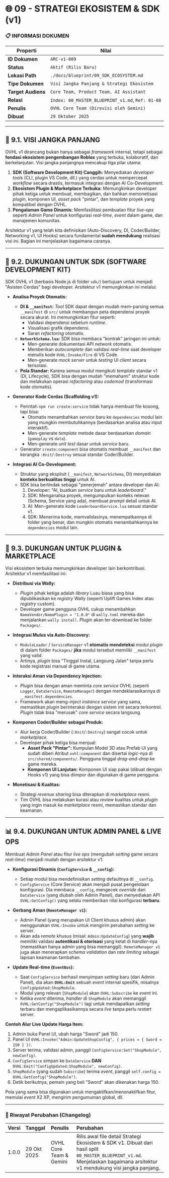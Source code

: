 # 🌐 09 - STRATEGI EKOSISTEM & SDK (v1)

### 📋 INFORMASI DOKUMEN

| Properti           | Nilai                                            |
| ------------------ | ------------------------------------------------ |
| **ID Dokumen**     | `ARC-v1-009`                                     |
| **Status**         | `Aktif (Rilis Baru)`                             |
| **Lokasi Path**    | `./docs/blueprint/09_SDK_ECOSYSTEM.md`           |
| **Tipe Dokumen**   | `Visi Jangka Panjang & Strategi Ekosistem`       |
| **Target Audiens** | `Core Team, Product Team, AI Assistant`          |
| **Relasi**         | `Index: 00_MASTER_BLUEPRINT_v1.md`, `Ref: 01-08` |
| **Penulis**        | `OVHL Core Team (Direvisi oleh Gemini)`          |
| **Dibuat**         | `29 Oktober 2025`                                |

---

## 🚀 9.1. VISI JANGKA PANJANG

OVHL v1 dirancang bukan hanya sebagai _framework_ internal, tetapi sebagai **fondasi ekosistem pengembangan Roblox** yang terbuka, kolaboratif, dan berkelanjutan. Visi jangka panjangnya mencakup tiga pilar utama:

1.  **SDK (Software Development Kit) Canggih:** Menyediakan _developer tools_ (CLI, plugin VS Code, dll.) yang cerdas untuk mempercepat _workflow_ secara drastis, termasuk integrasi dengan AI Co-Development.
2.  **Ekosistem Plugin & Marketplace Terbuka:** Memungkinkan developer pihak ketiga untuk membuat, membagikan, dan bahkan memonetisasi _plugin_, komponen UI, _asset pack_ "pintar", dan _template_ proyek yang kompatibel dengan OVHL.
3.  **Pengalaman Game Dinamis:** Memfasilitasi pembuatan fitur _live-ops_ seperti _Admin Panel_ untuk konfigurasi _real-time_, _event_ dalam game, dan manajemen komunitas.

Arsitektur v1 yang telah kita definisikan (Auto-Discovery, DI, Coder/Builder, Networking v1, UI Hooks) secara fundamental **sudah mendukung** realisasi visi ini. Bagian ini menjelaskan bagaimana caranya.

---

## 🔌 9.2. DUKUNGAN UNTUK SDK (SOFTWARE DEVELOPMENT KIT)

SDK OVHL v1 (berbasis Node.js di folder `sdk/`) bertujuan untuk menjadi "Asisten Cerdas" bagi developer. Arsitektur v1 memungkinkan ini melalui:

- **Analisa Proyek Otomatis:**

  - **DI & `__manifest`:** _Tool_ SDK dapat dengan mudah mem-parsing semua `__manifest` di `src/` untuk membangun peta dependensi proyek secara akurat. Ini memungkinkan fitur seperti:
    - Validasi dependensi sebelum _runtime_.
    - Visualisasi grafik dependensi.
    - Saran _refactoring_ otomatis.
  - **`NetworkSchema.lua`:** SDK bisa membaca "kontrak" jaringan ini untuk:
    - Men-generate dokumentasi API _network_ otomatis.
    - Memberikan _autocomplete_ dan validasi _real-time_ saat developer menulis kode `OVHL:Invoke/Fire` di VS Code.
    - Men-generate _mock server_ untuk _testing_ UI _client_ secara terisolasi.
  - **Pola Standar:** Karena semua modul mengikuti _template_ standar v1 (DI, Lifecycle), SDK bisa dengan mudah "memahami" struktur kode dan melakukan operasi _refactoring_ atau _codemod_ (transformasi kode otomatis).

- **Generator Kode Cerdas (Scaffolding v1):**

  - Perintah `npm run create:service` tidak hanya membuat file kosong, tapi bisa:
    - Otomatis menambahkan _service_ baru ke `dependencies` modul lain yang mungkin membutuhkannya (berdasarkan analisa atau input interaktif).
    - Men-generate _template_ metode dasar berdasarkan _domain_ (`gameplay` vs `data`).
    - Men-generate _unit test_ dasar untuk _service_ baru.
  - Generator `create:component` bisa otomatis membuat `__manifest` dan kerangka `:Knit`/`:Destroy` sesuai standar Coder/Builder.

- **Integrasi AI Co-Development:**
  - Struktur yang eksplisit (`__manifest`, `NetworkSchema`, DI) menyediakan **konteks berkualitas tinggi** untuk AI.
  - SDK bisa bertindak sebagai "penerjemah" antara developer dan AI:
    1.  Developer: "AI, buatkan _service_ baru untuk _leaderboard_."
    2.  SDK: Menganalisa proyek, mengumpulkan konteks relevan (Schema, Service yang ada), membuat _prompt_ detail untuk AI.
    3.  AI: Men-generate kode `LeaderboardService.lua` sesuai standar v1.
    4.  SDK: Menerima kode, memvalidasinya, menempatkannya di folder yang benar, dan mungkin otomatis menambahkannya ke `dependencies` modul lain.

---

## 🏪 9.3. DUKUNGAN UNTUK PLUGIN & MARKETPLACE

Visi ekosistem terbuka memungkinkan developer lain berkontribusi. Arsitektur v1 memfasilitasi ini:

- **Distribusi via Wally:**

  - _Plugin_ pihak ketiga adalah _library_ Luau biasa yang bisa dipublikasikan ke _registry_ Wally (seperti Uplift Games Index atau _registry_ custom).
  - Developer game pengguna OVHL cukup menambahkan `NamaVendor/NamaPlugin = "1.0.0"` di `wally.toml` mereka dan menjalankan `wally install`. _Plugin_ akan ter-download ke folder `Packages/`.

- **Integrasi Mulus via Auto-Discovery:**

  - `ModuleLoader` / `ServiceManager` v1 **otomatis mendeteksi** modul _plugin_ di dalam folder `Packages/` **jika** modul tersebut memiliki `__manifest` yang valid.
  - Artinya, _plugin_ bisa "Tinggal Instal, Langsung Jalan" tanpa perlu kode registrasi manual di game utama.

- **Interaksi Aman via Dependency Injection:**

  - _Plugin_ bisa dengan aman meminta _core service_ OVHL (seperti `Logger`, `DataService`, `RemoteManager`) dengan mendeklarasikannya di `__manifest.dependencies`.
  - Framework akan meng-_inject_ _instance service_ yang sama, memastikan _plugin_ berinteraksi dengan sistem inti secara terkontrol. _Plugin_ tidak bisa "merusak" _core service_ secara langsung.

- **Komponen Coder/Builder sebagai Produk:**

  - Alur kerja Coder/Builder (`:Knit`/`:Destroy`) sangat cocok untuk _marketplace_.
  - Developer pihak ketiga bisa menjual:
    - **Asset Pack "Pintar":** Kumpulan Model 3D atau Prefab UI yang sudah diberi Atribut `ovhl:component` dan disertai _logic_-nya di `src/shared/components/`. Pengguna tinggal _drag-and-drop_ ke game mereka.
    - **Komponen UI Lanjutan:** Komponen UI siap pakai (dibuat dengan Hooks v1) yang bisa diimpor dan digunakan di game pengguna.

- **Monetisasi & Kualitas:**
  - Strategi _revenue sharing_ bisa diterapkan di _marketplace_ resmi.
  - Tim OVHL bisa melakukan kurasi atau _review_ kualitas untuk _plugin_ yang ingin masuk ke _marketplace_ resmi, memastikan standar dan keamanan.

---

## 📊 9.4. DUKUNGAN UNTUK ADMIN PANEL & LIVE OPS

Membuat _Admin Panel_ atau fitur _live ops_ (mengubah _setting_ game secara _real-time_) menjadi mudah dengan arsitektur v1:

- **Konfigurasi Dinamis (`ConfigService` & `__config`):**

  - Setiap modul bisa mendefinisikan _setting_ defaultnya di `__config`.
  - `ConfigService` (Core Service) akan menjadi pusat pengelolaan konfigurasi. Dia membaca `__config`, mengecek _override_ dari `DataService` (yang diubah oleh Admin Panel), dan menyediakan API `OVHL:GetConfig()` yang selalu memberikan nilai konfigurasi **terbaru**.

- **Gerbang Aman (`RemoteManager v1`):**

  - Admin Panel (yang merupakan UI Client khusus admin) akan menggunakan `OVHL:Invoke` untuk mengirim perubahan _setting_ ke server.
  - Akan ada _remote_ khusus (misal: `Admin:UpdateConfig`) yang **wajib** memiliki validasi **autentikasi & otorisasi** yang ketat di _handler_-nya (memastikan hanya admin yang bisa memanggil). `RemoteManager v1` juga akan menerapkan _schema validation_ dan _rate limiting_ sebagai lapisan keamanan tambahan.

- **Update Real-time (`EventBus`):**
  - Saat `ConfigService` berhasil menyimpan _setting_ baru (dari Admin Panel), dia akan **`OVHL:Emit`** sebuah _event_ internal spesifik, misalnya `ConfigUpdated:ShopModule`.
  - Modul yang relevan (`ShopModule`) akan `OVHL:Subscribe` ke _event_ ini.
  - Ketika _event_ diterima, _handler_ di `ShopModule` akan memanggil `OVHL:GetConfig("ShopModule")` lagi untuk mendapatkan _setting_ terbaru dan mengaplikasikannya secara _live_ tanpa perlu _restart_ server.

**Contoh Alur Live Update Harga Item:**

1.  Admin buka Panel UI, ubah harga "Sword" jadi 150.
2.  Panel UI `OVHL:Invoke("Admin:UpdateShopConfig", { prices = { Sword = 150 } })`.
3.  Server terima, validasi admin, panggil `ConfigService:Set("ShopModule", newConfig)`.
4.  `ConfigService` simpan ke `DataService` **DAN** `OVHL:Emit("ConfigUpdated:ShopModule", newConfig)`.
5.  `ShopModule` (yang sudah `Subscribe`) terima _event_, panggil `self.config = OVHL:GetConfig("ShopModule")`.
6.  Detik berikutnya, pemain yang beli "Sword" akan dikenakan harga 150.

Pola yang sama bisa digunakan untuk mengaktifkan/menonaktifkan fitur, memulai _event_ X2 XP, mengirim pengumuman global, dll.

---

### 🔄 Riwayat Perubahan (Changelog)

| Versi | Tanggal     | Penulis                 | Perubahan                                                                                                                                                                   |
| :---- | :---------- | :---------------------- | :-------------------------------------------------------------------------------------------------------------------------------------------------------------------------- |
| 1.0.0 | 29 Okt 2025 | OVHL Core Team & Gemini | Rilis awal file detail Strategi Ekosistem & SDK v1. Dibuat dari hasil split `00_MASTER_BLUEPRINT_v1.md`. Menjelaskan bagaimana arsitektur v1 mendukung visi jangka panjang. |
